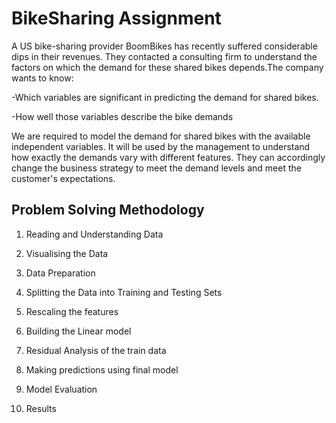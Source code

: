 # BikeSharing Assignment
A US bike-sharing provider BoomBikes has recently suffered considerable dips in their revenues. They contacted a consulting firm to understand the factors on which the demand for these shared bikes depends.The company wants to know:

  -Which variables are significant in predicting the demand for shared bikes.
  
  -How well those variables describe the bike demands
  
We are required to model the demand for shared bikes with the available independent variables. It will be used by the management to understand how exactly the demands vary with different features. They can accordingly change the business strategy to meet the demand levels and meet the customer's expectations.

## Problem Solving Methodology 
1. Reading and Understanding Data 

2. Visualising the Data

3. Data Preparation

4. Splitting the Data into Training and Testing Sets

5. Rescaling the features

6. Building the Linear model

7. Residual Analysis of the train data

8. Making predictions using final model

9. Model Evaluation

10. Results
